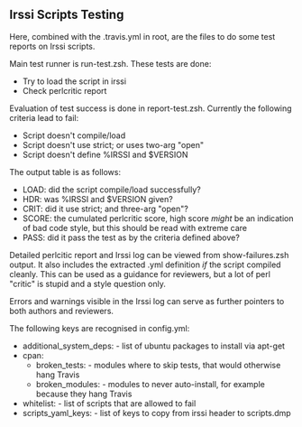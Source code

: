 Irssi Scripts Testing
---------------------

Here, combined with the .travis.yml in root, are the files to do some
test reports on Irssi scripts.

Main test runner is run-test.zsh. These tests are done:
* Try to load the script in irssi
* Check perlcritic report

Evaluation of test success is done in report-test.zsh. Currently the
following criteria lead to fail:
* Script doesn't compile/load
* Script doesn't use strict; or uses two-arg "open"
* Script doesn't define %IRSSI and $VERSION

The output table is as follows:
- LOAD:  did the script compile/load successfully?
- HDR:   was %IRSSI and $VERSION given?
- CRIT:  did it use strict; and three-arg "open"?
- SCORE: the cumulated perlcritic score, high score *might* be an
         indication of bad code style, but this should be read with
         extreme care
- PASS:  did it pass the test as by the criteria defined above?

Detailed perlcitic report and Irssi log can be viewed from
show-failures.zsh output. It also includes the extracted .yml
definition *if* the script compiled cleanly. This can be used as a
guidance for reviewers, but a lot of perl "critic" is stupid and a
style question only.

Errors and warnings visible in the Irssi log can serve as further
pointers to both authors and reviewers.

The following keys are recognised in config.yml:

* additional_system_deps: - list of ubuntu packages to install via
                            apt-get
* cpan:
  * broken_tests: - modules where to skip tests, that would otherwise
                    hang Travis
  * broken_modules: - modules to never auto-install, for example
                      because they hang Travis
* whitelist: - list of scripts that are allowed to fail
* scripts_yaml_keys: - list of keys to copy from irssi header to scripts.dmp

